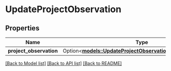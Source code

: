 # UpdateProjectObservation

## Properties

Name | Type | Description | Notes
------------ | ------------- | ------------- | -------------
**project_observation** | Option<[**models::UpdateProjectObservationProjectObservation**](UpdateProjectObservation_project_observation.md)> |  | [optional]

[[Back to Model list]](../README.md#documentation-for-models) [[Back to API list]](../README.md#documentation-for-api-endpoints) [[Back to README]](../README.md)


